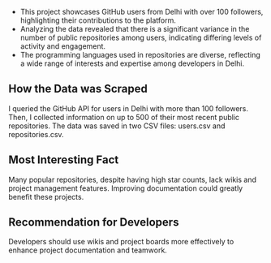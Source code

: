 * This project showcases GitHub users from Delhi with over 100 followers, highlighting their contributions to the platform.
* Analyzing the data revealed that there is a significant variance in the number of public repositories among users, indicating differing levels of activity and engagement.
* The programming languages used in repositories are diverse, reflecting a wide range of interests and expertise among developers in Delhi.

## How the Data was Scraped
  
I queried the GitHub API for users in Delhi with more than 100 followers. Then, I collected information on up to 500 of their most recent public repositories. The data was saved in two CSV files: users.csv and repositories.csv.

## Most Interesting Fact

Many popular repositories, despite having high star counts, lack wikis and project management features. Improving documentation could greatly benefit these projects.

## Recommendation for Developers

Developers should use wikis and project boards more effectively to enhance project documentation and teamwork.
